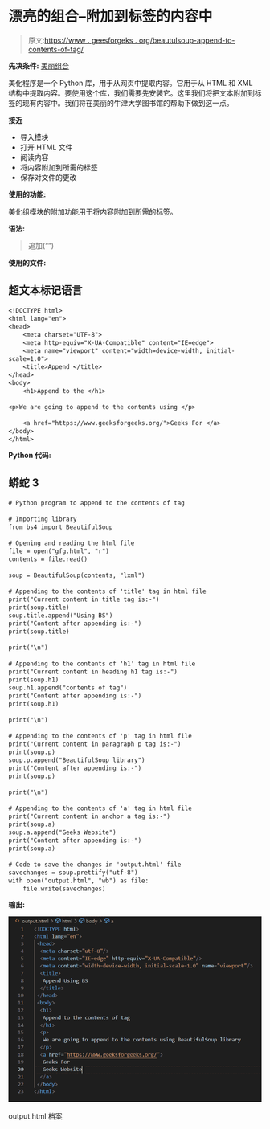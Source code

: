# 漂亮的组合–附加到标签的内容中

> 原文:[https://www . geesforgeks . org/beautulsoup-append-to-contents-of-tag/](https://www.geeksforgeeks.org/beautifulsoup-append-to-the-contents-of-tag/)

**先决条件:** [美丽组合](https://www.geeksforgeeks.org/implementing-web-scraping-python-beautiful-soup/)

美化程序是一个 Python 库，用于从网页中提取内容。它用于从 HTML 和 XML 结构中提取内容。要使用这个库，我们需要先安装它。这里我们将把文本附加到标签的现有内容中。我们将在美丽的牛津大学图书馆的帮助下做到这一点。

**接近**

*   导入模块
*   打开 HTML 文件
*   阅读内容
*   将内容附加到所需的标签
*   保存对文件的更改

**使用的功能:**

美化组模块的附加功能用于将内容附加到所需的标签。

**语法:**

> 追加(“<string>”)</string>

**使用的文件:**

## 超文本标记语言

```
<!DOCTYPE html>
<html lang="en">
<head>
    <meta charset="UTF-8">
    <meta http-equiv="X-UA-Compatible" content="IE=edge">
    <meta name="viewport" content="width=device-width, initial-scale=1.0">
    <title>Append </title>
</head>
<body>
    <h1>Append to the </h1>

<p>We are going to append to the contents using </p>

    <a href="https://www.geeksforgeeks.org/">Geeks For </a>
</body>
</html>
```

**Python 代码:**

## 蟒蛇 3

```
# Python program to append to the contents of tag

# Importing library
from bs4 import BeautifulSoup

# Opening and reading the html file
file = open("gfg.html", "r")
contents = file.read()

soup = BeautifulSoup(contents, "lxml")

# Appending to the contents of 'title' tag in html file
print("Current content in title tag is:-")
print(soup.title)
soup.title.append("Using BS")
print("Content after appending is:-")
print(soup.title)

print("\n")

# Appending to the contents of 'h1' tag in html file
print("Current content in heading h1 tag is:-")
print(soup.h1)
soup.h1.append("contents of tag")
print("Content after appending is:-")
print(soup.h1)

print("\n")

# Appending to the contents of 'p' tag in html file
print("Current content in paragraph p tag is:-")
print(soup.p)
soup.p.append("BeautifulSoup library")
print("Content after appending is:-")
print(soup.p)

print("\n")

# Appending to the contents of 'a' tag in html file
print("Current content in anchor a tag is:-")
print(soup.a)
soup.a.append("Geeks Website")
print("Content after appending is:-")
print(soup.a)

# Code to save the changes in 'output.html' file
savechanges = soup.prettify("utf-8")
with open("output.html", "wb") as file:
    file.write(savechanges)
```

**输出:**

![](img/455bc50175a02d95879f8fea2f7c34ba.png)

output.html 档案